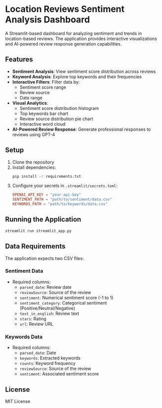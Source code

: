 # Location Reviews Sentiment Analysis Dashboard

A Streamlit-based dashboard for analyzing sentiment and trends in location-based reviews. The application provides interactive visualizations and AI-powered review response generation capabilities.

## Features

- **Sentiment Analysis**: View sentiment score distribution across reviews
- **Keyword Analysis**: Explore top keywords and their frequencies
- **Interactive Filters**: Filter data by:
  - Sentiment score range
  - Review source
  - Date range
- **Visual Analytics**:
  - Sentiment score distribution histogram
  - Top keywords bar chart
  - Review source distribution pie chart
  - Interactive word cloud
- **AI-Powered Review Response**: Generate professional responses to reviews using GPT-4

## Setup

1. Clone the repository
2. Install dependencies:
   ```bash
   pip install -r requirements.txt
   ```
3. Configure your secrets in `.streamlit/secrets.toml`:
   ```toml
   OPENAI_API_KEY = "your-api-key"
   SENTIMENT_PATH = "path/to/sentiment/data.csv"
   KEYWORDS_PATH = "path/to/keywords/data.csv"
   ```

## Running the Application

```bash
streamlit run streamlit_app.py
```

## Data Requirements

The application expects two CSV files:

### Sentiment Data
- Required columns:
  - `parsed_date`: Review date
  - `reviewSource`: Source of the review
  - `sentiment`: Numerical sentiment score (-1 to 1)
  - `sentiment_category`: Categorical sentiment (Positive/Neutral/Negative)
  - `text_in_english`: Review text
  - `stars`: Rating
  - `url`: Review URL

### Keywords Data
- Required columns:
  - `parsed_date`: Date
  - `keywords`: Extracted keywords
  - `counts`: Keyword frequency
  - `reviewSource`: Source of the review
  - `sentiment`: Associated sentiment score

## License

MIT License 
